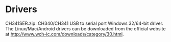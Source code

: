 # Drivers

CH341SER.zip: CH340/CH341 USB to serial port Windows 32/64-bit driver. The Linux/Mac/Android drivers can be downloaded from the official website at http://www.wch-ic.com/downloads/category/30.html.
